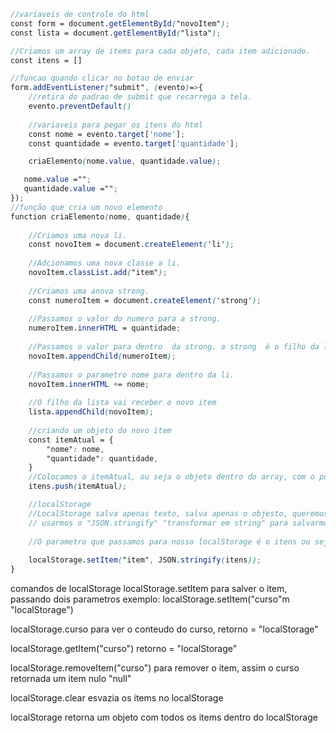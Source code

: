 ```scss
//variaveis de controle do html
const form = document.getElementById("novoItem");
const lista = document.getElementById("lista");

//Criamos um array de items para cada objeto, cada item adicionado.
const itens = []

//funcao quando clicar no botao de enviar
form.addEventListener("submit", (evento)=>{
    //retira do padrao de submit que recarrega a tela. 
    evento.preventDefault()
    
    //variaveis para pegar os itens do html
    const nome = evento.target['nome'];
    const quantidade = evento.target['quantidade'];

    criaElemento(nome.value, quantidade.value);

   nome.value ="";
   quantidade.value ="";
});
//função que cria um novo elemento
function criaElemento(nome, quantidade){
    
    //Criamos uma nova li.
    const novoItem = document.createElement('li'); 
    
    //Adcionamos uma nova classe a li.
    novoItem.classList.add("item");
    
    //Criamos uma anova strong.
    const numeroItem = document.createElement('strong');
    
    //Passamos o valor do numero para a strong.
    numeroItem.innerHTML = quantidade;
    
    //Passamos o valor para dentro  da strong. a strong  é o filho da li.
    novoItem.appendChild(numeroItem);
    
    //Passamos o parametro nome para dentro da li.
    novoItem.innerHTML += nome;
    
    //O filho da lista vai receber o novo item
    lista.appendChild(novoItem);
    
    //criando um objeto do novo item
    const itemAtual = {
        "nome": nome,
        "quantidade": quantidade,
    }
    //Colocamos o itemAtual, ou seja o objeto dentro do array, com o push.
    itens.push(itemAtual);

    //localStorage
    //LocalStorage salva apenas texto, salva apenas o objesto, queremos usar uma string com os items
    // usarmos o "JSON.stringify" "transformar em string" para salvarmos uma string e não um objeto
    
    //O parametro que passamos para nosso localStorage é o itens ou seja o array de itens.
    
    localStorage.setItem("item", JSON.stringify(itens));
}

```

comandos  de localStorage
localStorage.setItem para salver o item, passando dois parametros
exemplo: localStorage.setItem("curso"m "localStorage")

localStorage.curso para ver o conteudo do curso,
retorno = "localStorage"

localStorage.getItem("curso")
retorno = "localStorage"

localStorage.removeItem("curso")
para remover o item, assim o curso retornada um item nulo "null"

localStorage.clear 
esvazia os items no localStorage

localStorage
retorna um objeto com todos os items dentro do localStorage

